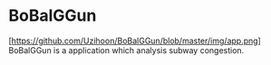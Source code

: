 # BoBalGGun

[https://github.com/Uzihoon/BoBalGGun/blob/master/img/app.png]
BoBalGGun is a application which analysis subway congestion.
